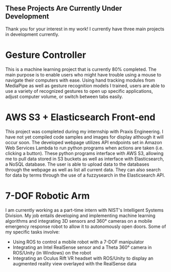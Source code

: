## These Projects Are Currently Under Development
Thank you for your interest in my work! I currently have three main projects in development currently.

# Gesture Controller
This is a machine learning project that is currently 80% completed. The main purpose is to enable users who might have trouble using a mouse to navigate their computers with ease. Using hand tracking modules from MediaPipe as well as gesture recognition models I trained, users are able to use a variety of recognized gestures to open up specific applications, adjust computer volume, or switch between tabs easily.

# AWS S3 + Elasticsearch Front-end
This project was completed during my internship with Praxis Engineering. I have not yet compiled code samples and images for display although it will occur soon. The developed webpage utilizes API endpoints set in Amazon Web Services Lambda to run python programs when actions are taken (i.e. clicking a button). These python programs interface with AWS S3, allowing me to pull data stored in S3 buckets as well as interface with Elasticsearch, a NoSQL database. The user is able to upload data to the databases through the webpage as well as list all current data. They can also search for data by terms through the use of a fuzzysearch in the Elasticsearch API.

# 7-DOF Robotic Arm
I am currently working as a part-time intern with NIST's Intelligent Systems Division. My job entails developing and implementing machine learning algorithms and integrating 3D sensors and 360° cameras on a mobile emergency response robot to allow it to autonomously open doors. Some of my specific tasks involve:
- Using ROS to control a mobile robot with a 7-DOF manipulator
- Integrating an Intel RealSense sensor and a Theta 360° camera in ROS/Unity (in Windows) on the robot
- Integrating an Oculus Rift VR headset with ROS/Unity to display an augmented reality view overlayed with the RealSense data
